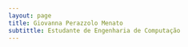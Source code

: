 ```yaml
---
layout: page
title: Giovanna Perazzolo Menato
subtittle: Estudante de Engenharia de Computação
---
```


